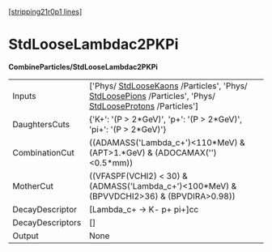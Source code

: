 [[stripping21r0p1 lines]](./stripping21r0p1-commonparticles)

# StdLooseLambdac2PKPi

**CombineParticles/StdLooseLambdac2PKPi**

|                  |                                                                                                                                                                                                                       |
|------------------|-----------------------------------------------------------------------------------------------------------------------------------------------------------------------------------------------------------------------|
| Inputs           | ['Phys/ [StdLooseKaons](./stripping21r0p1-stdloosekaons) /Particles', 'Phys/ [StdLoosePions](./stripping21r0p1-stdloosepions) /Particles', 'Phys/ [StdLooseProtons](./stripping21r0p1-stdlooseprotons) /Particles'] |
| DaughtersCuts    | {'K+': '(P \> 2\*GeV)', 'p+': '(P \> 2\*GeV)', 'pi+': '(P \> 2\*GeV)'}                                                                                                                                                |
| CombinationCut   | ((ADAMASS('Lambda_c+')\<110\*MeV) & (APT\>1.\*GeV) & (ADOCAMAX('')\<0.5\*mm))                                                                                                                                         |
| MotherCut        | ((VFASPF(VCHI2) \< 30) & (ADMASS('Lambda_c+')\<100\*MeV) & (BPVVDCHI2\>36) & (BPVDIRA\>0.98))                                                                                                                         |
| DecayDescriptor  | [Lambda_c+ -\> K- p+ pi+]cc                                                                                                                                                                                         |
| DecayDescriptors | []                                                                                                                                                                                                                  |
| Output           | None                                                                                                                                                                                                                  |
